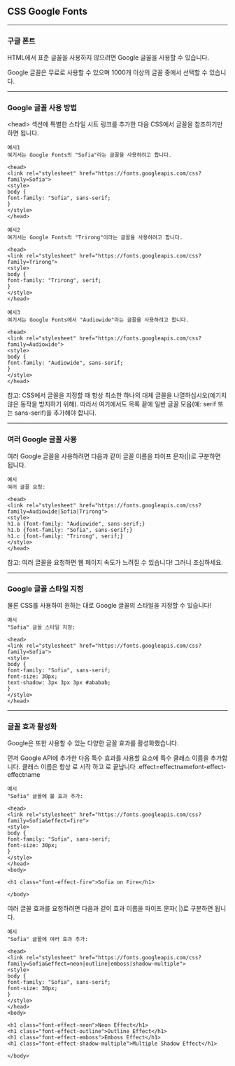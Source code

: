 ## CSS Google Fonts

---

### 구글 폰트

HTML에서 표준 글꼴을 사용하지 않으려면 Google 글꼴을 사용할 수 있습니다.

Google 글꼴은 무료로 사용할 수 있으며 1000개 이상의 글꼴 중에서 선택할 수 있습니다.

---

### Google 글꼴 사용 방법

\<head> 섹션에 특별한 스타일 시트 링크를 추가한 다음 CSS에서 글꼴을 참조하기만 하면 됩니다.

    예시1
    여기서는 Google Fonts의 "Sofia"라는 글꼴을 사용하려고 합니다.

    <head>
    <link rel="stylesheet" href="https://fonts.googleapis.com/css?family=Sofia">
    <style>
    body {
    font-family: "Sofia", sans-serif;
    }
    </style>
    </head>

    예시2
    여기서는 Google Fonts의 "Trirong"이라는 글꼴을 사용하려고 합니다.

    <head>
    <link rel="stylesheet" href="https://fonts.googleapis.com/css?family=Trirong">
    <style>
    body {
    font-family: "Trirong", serif;
    }
    </style>
    </head>

    예시3
    여기서는 Google Fonts에서 "Audiowide"라는 글꼴을 사용하려고 합니다.

    <head>
    <link rel="stylesheet" href="https://fonts.googleapis.com/css?family=Audiowide">
    <style>
    body {
    font-family: "Audiowide", sans-serif;
    }
    </style>
    </head>

참고: CSS에서 글꼴을 지정할 때 항상 최소한 하나의 대체 글꼴을 나열하십시오(예기치 않은 동작을 방지하기 위해). 따라서 여기에서도 목록 끝에 일반 글꼴 모음(예: serif 또는 sans-serif)을 추가해야 합니다.

---

### 여러 Google 글꼴 사용

여러 Google 글꼴을 사용하려면 다음과 같이 글꼴 이름을 파이프 문자(|)로 구분하면 됩니다.

    예시
    여러 글꼴 요청:

    <head>
    <link rel="stylesheet" href="https://fonts.googleapis.com/css?family=Audiowide|Sofia|Trirong">
    <style>
    h1.a {font-family: "Audiowide", sans-serif;}
    h1.b {font-family: "Sofia", sans-serif;}
    h1.c {font-family: "Trirong", serif;}
    </style>
    </head>

참고: 여러 글꼴을 요청하면 웹 페이지 속도가 느려질 수 있습니다! 그러니 조심하세요.

---

### Google 글꼴 스타일 지정

물론 CSS를 사용하여 원하는 대로 Google 글꼴의 스타일을 지정할 수 있습니다!

    예시
    "Sofia" 글꼴 스타일 지정:

    <head>
    <link rel="stylesheet" href="https://fonts.googleapis.com/css?family=Sofia">
    <style>
    body {
    font-family: "Sofia", sans-serif;
    font-size: 30px;
    text-shadow: 3px 3px 3px #ababab;
    }
    </style>
    </head>

---

### 글꼴 효과 활성화

Google은 또한 사용할 수 있는 다양한 글꼴 효과를 활성화했습니다.

먼저 Google API에 추가한 다음 특수 효과를 사용할 요소에 특수 클래스 이름을 추가합니다. 클래스 이름은 항상 로 시작 하고 로 끝납니다 .effect=effectnamefont-effect-effectname

    예시
    "Sofia" 글꼴에 불 효과 추가:

    <head>
    <link rel="stylesheet" href="https://fonts.googleapis.com/css?family=Sofia&effect=fire">
    <style>
    body {
    font-family: "Sofia", sans-serif;
    font-size: 30px;
    }
    </style>
    </head>
    <body>

    <h1 class="font-effect-fire">Sofia on Fire</h1>

    </body>

여러 글꼴 효과를 요청하려면 다음과 같이 효과 이름을 파이프 문자( |)로 구분하면 됩니다.

    예시
    "Sofia" 글꼴에 여러 효과 추가:

    <head>
    <link rel="stylesheet" href="https://fonts.googleapis.com/css?family=Sofia&effect=neon|outline|emboss|shadow-multiple">
    <style>
    body {
    font-family: "Sofia", sans-serif;
    font-size: 30px;
    }
    </style>
    </head>
    <body>

    <h1 class="font-effect-neon">Neon Effect</h1>
    <h1 class="font-effect-outline">Outline Effect</h1>
    <h1 class="font-effect-emboss">Emboss Effect</h1>
    <h1 class="font-effect-shadow-multiple">Multiple Shadow Effect</h1>

    </body>
